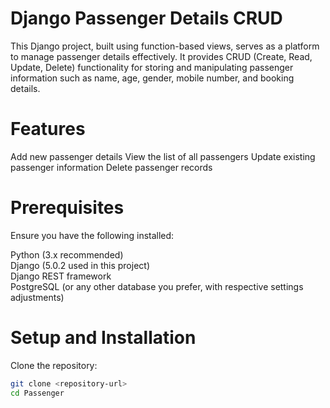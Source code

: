 # Django Passenger Details CRUD

This Django project, built using function-based views, serves as a platform to manage passenger details effectively. It provides CRUD (Create, Read, Update, Delete) functionality for storing and manipulating passenger information such as name, age, gender, mobile number, and booking details.

# Features
Add new passenger details
View the list of all passengers
Update existing passenger information
Delete passenger records

# Prerequisites
Ensure you have the following installed:

Python (3.x recommended) <br>
Django (5.0.2 used in this project) <br>
Django REST framework <br>
PostgreSQL (or any other database you prefer, with respective settings adjustments) <br>

# Setup and Installation
Clone the repository:<br> 
```bash
git clone <repository-url>
cd Passenger



